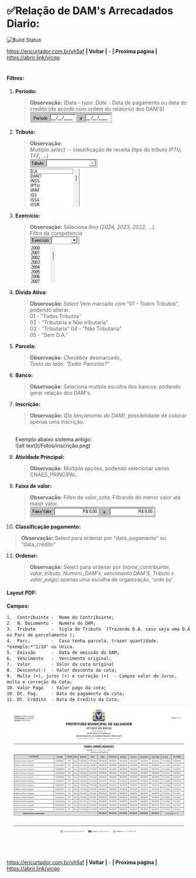 # ✅Relação de DAM's Arrecadados Diario:
![Build Status](https://travis-ci.org/joemccann/dillinger.svg?branch=master)
<br>

<https://encurtador.com.br/vh5af> **| Voltar |** - **| Proxima página |** <https://abrir.link/vicqo>  
#
####    Filtros:
1.  **Período:**
    >**Observação:** (Data - *type: Date* - Data de pagamento ou data do credito (de acordo com ordem do relatorio) dos DAM'S) <br>
    ![alt text](/Fotos/image.png)

2.  **Tributo:**
    >**Observação:** <br>   *Multiplo* _select_ -- classificação de receita (tipo do tributo *IPTU, TFF, ...)*<br>
    ![alt text](/Fotos/image-1.png)<br>
    ![alt text](/Fotos/image-2.png)

3.  **Exercicio:** 
    > **Observação:** Seleciona *Ano (2024, 2023, 2022, ...)* <br>
    Filtro da competencia<br>
    ![alt text](/Fotos/image-3.png)<br>
    ![alt text](/Fotos/image-4.png)

4.  **Divida Ativa:** 
    > **Observação:** _Select_ Vem marcado com "01 - Todos Tributos", podendo alterar. <br>
        01 - "Todos Tributos" <br> 
        02 - "Tributaria e Não tributaria"<br> 
        03 - "Tributaria" 
        04 - "Não Tributaria" <br> 
        05 - "Sem D.A." <br> 

5.  **Parcela:** 
    >**Observação:** *Checkbox* desmarcado,<br>  *Texto ao lado:* _"Exibir Parcelas?"_<br>

6. **Banco:**
    >**Observação:** Seleciona mutipla escolha dos bancos, podendo gerar relação dos DAM's. 

7.  **Inscrição:** 
    >**Observação:** *(Do lançamento do DAM)*, possibilidade de colocar apenas uma inscrição.
    <br> 
    Exemplo abaixo sistema antigo:<br> 
    ![alt text](/Fotos/inscrição.png)
    
8.  **Atividade Principal:** 
    >**Observação:** _Multipla opções_, podendo selecionar varios CNAES_PRINCIPAL. <br>

9.  **Faixa de valor:**
    > **Observação:** Filtro de valor_cota, Filtrando do menor valor até maior valor.<br>
    ![alt text](/Fotos/faixa_valor.png)

10. **Classificação pagamento:**
> **Observação:** Select para ordenar por "data_pagamento" ou "data_crédito"

11. **Ordenar:**
    >**Observação:** Select para ordenar por *(nome_contribuinte, valor_tributo, Numero_DAM's, vencimento DAM'S, Tributo e valor_pago)* apenas uma escolha de organização, 'orde by'. 

####   Layout PDF:
**Campos:** 
 ```
1.  Contribuinte -  Nome do Contribuinte;
2.  N. Documento -  Numero do DAM;
3.  Tributo      -  Sigla do Tributo  (Trazendo D.A. caso seja uma D.A ou Parc de parcelamento );
4.  Parc.        -  Caso tenha parcela, trazer quantidade, *exemplo:*"1/10" ou Unica.
5.  Emissão      -  Data de emissão do DAM;
6.  Vencimento   -  Vencimento original;
7.  Valor        - Valor da cota original 
8.  Desconto(-)  - Valor desconto da cota; 
9.  Multa (+), juros (+) e correção (+)  - Campos valor de Juros, multa e correção da Cota;
10. Valor Pago   - Valor pago da cota;
10. Dt. Pag.     - Data do pagamento da cota; 
11. Dt. Crédito  - Data de Credito da Cota;
```
![alt text](/Fotos/relacao_DAM-ARRECADADO_ANALITICO.png)
<br>
<br>

#
<https://encurtador.com.br/vh5af> **| Voltar |** - **| Proxima página |** <https://abrir.link/vicqo>  
